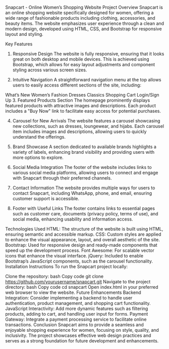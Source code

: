 Snapcart - Online Women’s Shopping Website
Project Overview
Snapcart is an online shopping website specifically designed for women, offering a wide range of fashionable products including clothing, accessories, and beauty items. The website emphasizes user experience through a clean and modern design, developed using HTML, CSS, and Bootstrap for responsive layout and styling.

Key Features
1. Responsive Design
The website is fully responsive, ensuring that it looks great on both desktop and mobile devices. This is achieved using Bootstrap, which allows for easy layout adjustments and component styling across various screen sizes.

2. Intuitive Navigation
A straightforward navigation menu at the top allows users to easily access different sections of the site, including:

What’s New
Women’s Fashion
Dresses
Classics
Shopping Cart
Login/Sign Up
3. Featured Products Section
The homepage prominently displays featured products with attractive images and descriptions. Each product includes a "Buy Now" link to facilitate easy access for potential purchases.

4. Carousel for New Arrivals
The website features a carousel showcasing new collections, such as dresses, loungewear, and hijabs. Each carousel item includes images and descriptions, allowing users to quickly understand the offerings.

5. Brand Showcase
A section dedicated to available brands highlights a variety of labels, enhancing brand visibility and providing users with more options to explore.

6. Social Media Integration
The footer of the website includes links to various social media platforms, allowing users to connect and engage with Snapcart through their preferred channels.

7. Contact Information
The website provides multiple ways for users to contact Snapcart, including WhatsApp, phone, and email, ensuring customer support is accessible.

8. Footer with Useful Links
The footer contains links to essential pages such as customer care, documents (privacy policy, terms of use), and social media, enhancing usability and information access.

Technologies Used
HTML: The structure of the website is built using HTML, ensuring semantic and accessible markup.
CSS: Custom styles are applied to enhance the visual appearance, layout, and overall aesthetic of the site.
Bootstrap: Used for responsive design and ready-made components that speed up the development process.
Font Awesome: For scalable vector icons that enhance the visual interface.
jQuery: Included to enable Bootstrap’s JavaScript components, such as the carousel functionality.
Installation Instructions
To run the Snapcart project locally:

Clone the repository:
bash
Copy code
git clone https://github.com/yourusername/snapcart.git
Navigate to the project directory:
bash
Copy code
cd snapcart
Open index.html in your preferred web browser to view the website.
Future Enhancements
Backend Integration: Consider implementing a backend to handle user authentication, product management, and shopping cart functionality.
JavaScript Interactivity: Add more dynamic features such as filtering products, adding to cart, and handling user input for forms.
Payment Gateway: Integrate a payment processing service to facilitate online transactions.
Conclusion
Snapcart aims to provide a seamless and enjoyable shopping experience for women, focusing on style, quality, and inclusivity. The project showcases effective web design practices and serves as a strong foundation for future development and enhancements.

